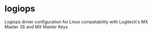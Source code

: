 # logiops
Logiops driver configuration for Linux compatability with Logitech's MX Master 3S and MX Master Keys
